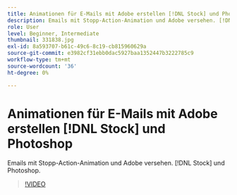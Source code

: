 ```yaml
---
title: Animationen für E-Mails mit Adobe erstellen [!DNL Stock] und Photoshop
description: Emails mit Stopp-Action-Animation und Adobe versehen. [!DNL Stock] und Photoshop
role: User
level: Beginner, Intermediate
thumbnail: 331838.jpg
exl-id: 8a593707-b61c-49c6-8c19-cb815960629a
source-git-commit: e3982cf31ebb0dac5927baa1352447b3222785c9
workflow-type: tm+mt
source-wordcount: '36'
ht-degree: 0%

---
```


# Animationen für E-Mails mit Adobe erstellen [!DNL Stock] und Photoshop

Emails mit Stopp-Action-Animation und Adobe versehen. [!DNL Stock] und Photoshop.

>[!VIDEO](https://video.tv.adobe.com/v/331838?hidetitle=true)
